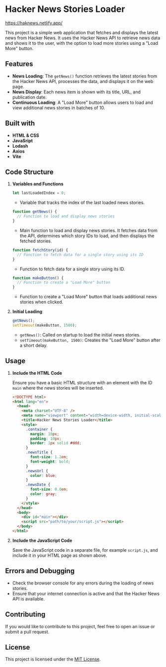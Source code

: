# Hacker News Stories Loader

https://haknews.netlify.app/

This project is a simple web application that fetches and displays the latest news from Hacker News. It uses the Hacker News API to retrieve news data and shows it to the user, with the option to load more stories using a "Load More" button.

## Features

- **News Loading**: The `getNews()` function retrieves the latest stories from the Hacker News API, processes the data, and displays it on the web page.
- **News Display**: Each news item is shown with its title, URL, and publication date.
- **Continuous Loading**: A "Load More" button allows users to load and view additional news stories in batches of 10.

## Built with

- **HTML & CSS**
- **JavaSript**
- **Lodash**
- **Axios**
- **Vite**

## Code Structure

1. **Variables and Functions**

   ```javascript
   let lastLoadedIndex = 0;
   ```

   - Variable that tracks the index of the last loaded news stories.

   ```javascript
   function getNews() {
     // Function to load and display news stories
   }
   ```

   - Main function to load and display news stories. It fetches data from the API, determines which story IDs to load, and then displays the fetched stories.

   ```javascript
   function fetchStory(id) {
     // Function to fetch data for a single story using its ID
   }
   ```

   - Function to fetch data for a single story using its ID.

   ```javascript
   function makeButton() {
     // Function to create a "Load More" button
   }
   ```

   - Function to create a "Load More" button that loads additional news stories when clicked.

2. **Initial Loading**

   ```javascript
   getNews();
   setTimeout(makeButton, 1500);
   ```

   - `getNews()`: Called on startup to load the initial news stories.
   - `setTimeout(makeButton, 1500)`: Creates the "Load More" button after a short delay.

## Usage

1. **Include the HTML Code**

   Ensure you have a basic HTML structure with an element with the ID `main` where the news stories will be inserted.

   ```html
   <!DOCTYPE html>
   <html lang="en">
     <head>
       <meta charset="UTF-8" />
       <meta name="viewport" content="width=device-width, initial-scale=1.0" />
       <title>Hacker News Stories Loader</title>
       <style>
         .container {
           margin: 10px;
           padding: 10px;
           border: 1px solid #ddd;
         }
         .newsTitle {
           font-size: 1.2em;
           font-weight: bold;
         }
         .newsUrl {
           color: blue;
         }
         .newsDate {
           font-size: 0.8em;
           color: gray;
         }
       </style>
     </head>
     <body>
       <div id="main"></div>
       <script src="path/to/your/script.js"></script>
     </body>
   </html>
   ```

2. **Include the JavaScript Code**

   Save the JavaScript code in a separate file, for example `script.js`, and include it in your HTML page as shown above.

## Errors and Debugging

- Check the browser console for any errors during the loading of news stories.
- Ensure that your internet connection is active and that the Hacker News API is available.

## Contributing

If you would like to contribute to this project, feel free to open an issue or submit a pull request.

## License

This project is licensed under the [MIT License](LICENSE).
